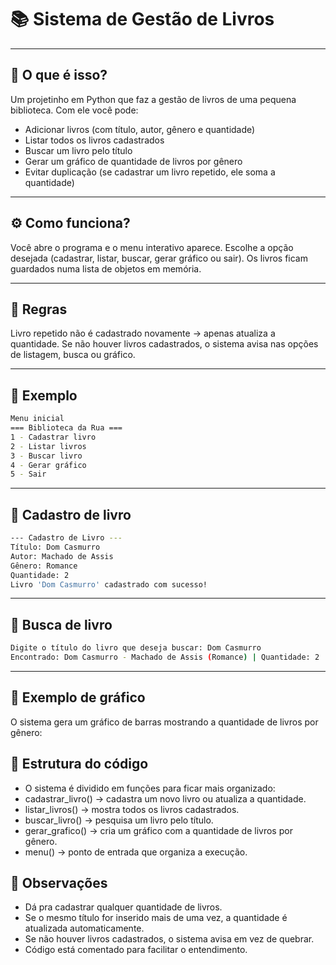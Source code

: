 # 📚 Sistema de Gestão de Livros

---

## 🚀 O que é isso?

Um projetinho em Python que faz a gestão de livros de uma pequena biblioteca.
Com ele você pode:

-  Adicionar livros (com título, autor, gênero e quantidade)
-  Listar todos os livros cadastrados
-  Buscar um livro pelo título
-  Gerar um gráfico de quantidade de livros por gênero
- Evitar duplicação (se cadastrar um livro repetido, ele soma a quantidade)

---

## ⚙️ Como funciona?

Você abre o programa e o menu interativo aparece.
Escolhe a opção desejada (cadastrar, listar, buscar, gerar gráfico ou sair).
Os livros ficam guardados numa lista de objetos em memória.

---

## 📝 Regras

Livro repetido não é cadastrado novamente → apenas atualiza a quantidade.
Se não houver livros cadastrados, o sistema avisa nas opções de listagem, busca ou gráfico.

---

## 🎯 Exemplo
  ```bash
Menu inicial
=== Biblioteca da Rua ===
1 - Cadastrar livro
2 - Listar livros
3 - Buscar livro
4 - Gerar gráfico
5 - Sair
```

---

## 📌 Cadastro de livro

  ```bash
--- Cadastro de Livro ---
Título: Dom Casmurro
Autor: Machado de Assis
Gênero: Romance
Quantidade: 2
Livro 'Dom Casmurro' cadastrado com sucesso!
```

---

## 📌 Busca de livro

  ```bash
Digite o título do livro que deseja buscar: Dom Casmurro
Encontrado: Dom Casmurro - Machado de Assis (Romance) | Quantidade: 2
```

---

## 📌 Exemplo de gráfico

O sistema gera um gráfico de barras mostrando a quantidade de livros por gênero:


## 📂 Estrutura do código

- O sistema é dividido em funções para ficar mais organizado:
- cadastrar_livro() → cadastra um novo livro ou atualiza a quantidade.
- listar_livros() → mostra todos os livros cadastrados.
- buscar_livro() → pesquisa um livro pelo título.
- gerar_grafico() → cria um gráfico com a quantidade de livros por gênero.
- menu() → ponto de entrada que organiza a execução.

## 📌 Observações

- Dá pra cadastrar qualquer quantidade de livros.
- Se o mesmo título for inserido mais de uma vez, a quantidade é atualizada automaticamente.
- Se não houver livros cadastrados, o sistema avisa em vez de quebrar.
- Código está comentado para facilitar o entendimento.